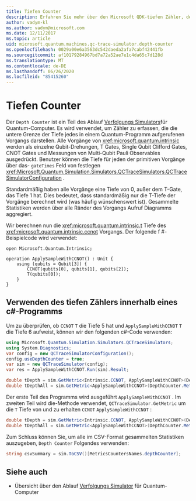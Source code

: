 ```yaml
---
title: Tiefen Counter
description: Erfahren Sie mehr über den Microsoft QDK-tiefen Zähler, der die Anzahl der tiefen jedes in einem Quantum-Programm aufgerufenen Vorgangs sammelt.
author: vadym-kl
ms.author: vadym@microsoft.com
ms.date: 12/11/2017
ms.topic: article
uid: microsoft.quantum.machines.qc-trace-simulator.depth-counter
ms.openlocfilehash: 0029a00e6a3563dc542daeda2afa7cabf42441fb
ms.sourcegitcommit: af10179284967bd7a72a52ae7e1c4da65c7d128d
ms.translationtype: MT
ms.contentlocale: de-DE
ms.lasthandoff: 06/26/2020
ms.locfileid: "85415260"
---
```

# <a name="depth-counter"></a>Tiefen Counter

Der `Depth Counter` ist ein Teil des Ablauf [Verfolgungs Simulators](xref:microsoft.quantum.machines.qc-trace-simulator.intro)für Quantum-Computer.
Es wird verwendet, um Zähler zu erfassen, die die untere Grenze der Tiefe jedes in einem Quantum-Programm aufgerufenen Vorgangs darstellen. Alle Vorgänge von <xref:microsoft.quantum.intrinsic> werden als einzelne Qubit-Drehungen, T Gates, Single Qubit Clifford Gates, CNOT Gates und Messungen von Multi-Qubit Pauli Observables ausgedrückt. Benutzer können die Tiefe für jeden der primitiven Vorgänge über das- `gateTimes` Feld von festlegen <xref:Microsoft.Quantum.Simulation.Simulators.QCTraceSimulators.QCTraceSimulatorConfiguration> .

Standardmäßig haben alle Vorgänge eine Tiefe von 0, außer dem T-Gate, das Tiefe 1 hat. Dies bedeutet, dass standardmäßig nur die T-Tiefe der Vorgänge berechnet wird (was häufig wünschenswert ist). Gesammelte Statistiken werden über alle Ränder des Vorgangs Aufruf Diagramms aggregiert. 

Wir berechnen nun die <xref:microsoft.quantum.intrinsic.t> Tiefe des <xref:microsoft.quantum.intrinsic.ccnot> Vorgangs. Der folgende f #-Beispielcode wird verwendet:

```qsharp
open Microsoft.Quantum.Intrinsic;

operation ApplySampleWithCCNOT() : Unit {
    using (qubits = Qubit[3]) {
        CCNOT(qubits[0], qubits[1], qubits[2]);
        T(qubits[0]);
    }
}
```

## <a name="using-depth-counter-within-a-c-program"></a>Verwenden des tiefen Zählers innerhalb eines c#-Programms

Um zu überprüfen, ob `CCNOT` `T` die Tiefe 5 hat und `ApplySampleWithCCNOT` `T` die Tiefe 6 aufweist, können wir den folgenden c#-Code verwenden:

```csharp
using Microsoft.Quantum.Simulation.Simulators.QCTraceSimulators;
using System.Diagnostics;
var config = new QCTraceSimulatorConfiguration();
config.useDepthCounter = true;
var sim = new QCTraceSimulator(config);
var res = ApplySampleWithCCNOT.Run(sim).Result;

double tDepth = sim.GetMetric<Intrinsic.CCNOT, ApplySampleWithCCNOT>(DepthCounter.Metrics.Depth);
double tDepthAll = sim.GetMetric<ApplySampleWithCCNOT>(DepthCounter.Metrics.Depth);
```

Der erste Teil des Programms wird ausgeführt `ApplySampleWithCCNOT` . Im zweiten Teil wird die-Methode verwendet, `QCTraceSimulator.GetMetric` um die `T` Tiefe von und zu erhalten `CCNOT` `ApplySampleWithCCNOT` : 

```csharp
double tDepth = sim.GetMetric<Intrinsic.CCNOT, ApplySampleWithCCNOT>(DepthCounter.Metrics.Depth);
double tDepthAll = sim.GetMetric<ApplySampleWithCCNOT>(DepthCounter.Metrics.Depth);
```

Zum Schluss können Sie, um alle im CSV-Format gesammelten Statistiken auszugeben, `Depth Counter` Folgendes verwenden:
```csharp
string csvSummary = sim.ToCSV()[MetricsCountersNames.depthCounter];
```

## <a name="see-also"></a>Siehe auch ##

- Übersicht über den Ablauf [Verfolgungs Simulator](xref:microsoft.quantum.machines.qc-trace-simulator.intro) für Quantum-Computer
